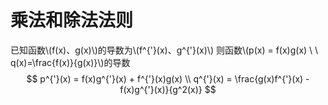 # 乘法和除法法则
已知函数\\(f(x)、g(x)\\)的导数为\\(f^{'}(x)、g^{'}(x)\\)
则函数\\(p(x) = f(x)g(x) \ \ q(x)=\frac{f(x)}{g(x)}\\)的导数
$$
p^{'}(x) = f(x)g^{'}(x) + f^{'}(x)g(x) \\
q^{'}(x) = \frac{g(x)f^{'}(x) - f(x)g^{'}(x)}{g^2(x)}
$$

